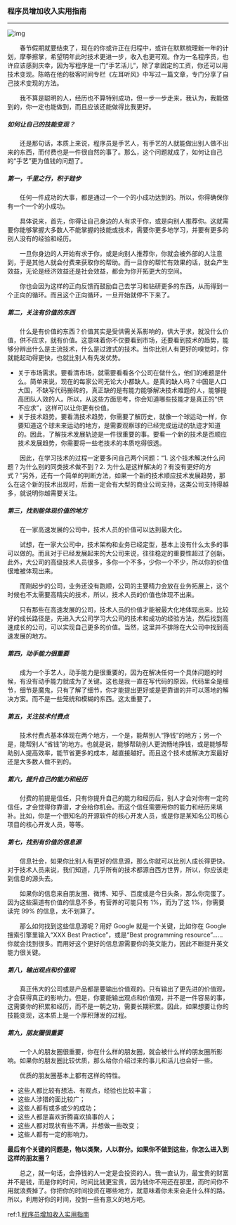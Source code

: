 ### 程序员增加收入实用指南

---

![img](https://images2018.cnblogs.com/news/66372/201803/66372-20180312233159775-1028569596.jpg)

　　春节假期就要结束了，现在的你或许正在归程中，或许在默默梳理新一年的计划，摩拳擦掌，希望明年此时技术更进一步，收入也更可观。作为一名程序员，也许应该感到庆幸，因为写程序是一门“手艺活儿”，除了拿固定的工资，你还可以用技术变现。陈皓在他的极客时间专栏《左耳听风》中写过一篇文章，专门分享了自己技术变现的方法。

　　我不算是聪明的人，经历也不算特别成功，但一步一步走来，我认为，我能做到的，你一定也能做到，而且应该还能做得比我更好。



##### 如何让自己的技能变现？

　　还是那句话，本质上来说，程序员是手艺人，有手艺的人就能做出别人做不出来的东西，而付费也是一件很自然的事了。那么，这个问题就成了，如何让自己的“手艺”更为值钱的问题了。



##### 第一，千里之行，积于跬步

　　任何一件成功的大事，都是通过一个一个的小成功达到的。所以，你得确保你有一个一个的小成功。

　　具体说来，首先，你得让自己身边的人有求于你，或是向别人推荐你。这就需要你能够掌握大多数人不能掌握的技能或技术，需要你更多地学习，并要有更多的别人没有的经验和经历。

　　一旦你身边的人开始有求于你，或是向别人推荐你，你就会被外部的人注意到，于是其他人就会付费来获取你的帮助。而一旦你的帮忙有效果的话，就会产生效益，无论是经济效益还是社会效益，都会为你开拓更大的空间。

　　你也会因为这样的正向反馈而鼓励自己去学习和钻研更多的东西，从而得到一个正向的循环。而且这个正向循环，一旦开始就停不下来了。



##### 第二，关注有价值的东西

　　什么是有价值的东西？价值其实是受供需关系影响的，供大于求，就没什么价值，供不应求，就有价值。这意味着你不仅要看到市场，还要看到技术的趋势，能够分辨出什么是主流技术，什么是过渡式的技术。当你比别人有更好的嗅觉时，你就能起动得更快，也就比别人有先发优势。

- 关于市场需求。要看清市场，就需要看看各个公司在做什么，他们的难题是什么。简单来说，现在的每家公司无论大小都缺人。是真的缺人吗？中国是人口大国，不缺写代码搬砖的，真正缺的是有能力能够解决技术难题的人，能够提高团队人效的人。所以，从这些方面思考，你会知道哪些技能才是真正的“供不应求”，这样可以让你更有价值。
- 关于技术趋势。要看清技术趋势，你需要了解历史，就像一个球运动一样，你要知道这个球未来运动的地方，是需要观察球的已经完成运动的轨迹才知道的。因此，了解技术发展轨迹是一件很重要的事。要看一个新的技术是否顺应技术发展趋势，你需要将一些老技术的本质吃得很透。

　　因此，在学习技术的过程一定要多问自己两个问题：“1. 这个技术解决什么问题？为什么别的同类技术做不到？2. 为什么是这样解决的？有没有更好的方式？”另外，还有一个简单的判断方法，如果一个新的技术顺应技术发展趋势，那么在这个新的技术出现时，后面一定会有大型的商业公司支持，这类公司支持得越多，就说明你越需要关注。



##### 第三，找到能体现价值的地方

　　在一家高速发展的公司中，技术人员的价值可以达到最大化。

　　试想，在一家大公司中，技术架构和业务已经定型，基本上没有什么太多的事可以做的。而且对于已经发展起来的大公司来说，往往稳定的重要性超过了创新。此外，大公司的高级技术人员很多，多你一个不多，少你一个不少，所以你的价值很难被体现出来。

　　而刚起步的公司，业务还没有跑顺，公司的主要精力会放在业务拓展上，这个时候也不太需要高精尖的技术，所以，技术人员的价值也体现不出来。

　　只有那些在高速发展的公司，技术人员的价值才能被最大化地体现出来。比较好的成长路径是，先进入大公司学习大公司的技术和成功的经验方法，然后找到高速成长的公司，可以实现自己更多的价值。当然，这里并不排除在大公司中找到高速发展的地方。



##### 第四，动手能力很重要

　　成为一个手艺人，动手能力是很重要的，因为在解决任何一个具体问题的时候，有没有动手能力就成为了关键。这也是我一直在写代码的原因，代码里全是细节，细节是魔鬼，只有了解了细节，你才能提出更好或是更靠谱的并可以落地的解决方案。而不是一些笼统和模糊的东西。这太重要了。



##### 第五，关注技术付费点

　　技术付费点基本体现在两个地方，一个是，能帮别人“挣钱”的地方；另一个是，能帮别人“省钱”的地方。也就是说，能够帮助别人更流畅地挣钱，或是能够帮助别人提高效率，能节省更多的成本，越直接越好。而且这个技术或解决方案最好还是大多数人做不到的。



##### 第六，提升自己的能力和经历

　　付费的前提是信任，只有你提升自己的能力和经历后，别人才会对你有一定的信任，才会觉得你靠谱，才会给你机会。而这个信任需要用你的能力和经历来填补。比如，你是一个很知名的开源软件的核心开发人员，或是你是某知名公司核心项目的核心开发人员，等等。



##### 第七，找到有价值的信息源

　　信息社会，如果你比别人有更好的信息源，那么你就可以比别人成长得更快。对于技术人员来说，我们知道，几乎所有的技术都源自西方世界，所以，你应该走到信息的源头去。

　　如果你的信息来自朋友圈、微博、知乎、百度或是今日头条，那么你完蛋了。因为这些渠道有价值的信息不多，有营养的可能只有 1%，而为了这 1%，你需要读完 99% 的信息，太不划算了。

　　那么如何找到这些信息源呢？用好 Google 就是一个关键，比如你在 Google 搜索引擎里输入“XXX Best Practice”，或是“Best programming resource”……你就会找到很多。而用好这个更好的信息源需要你的英文能力，因此不断提升英文能力很关键。



##### 第八，输出观点和价值观

　　真正伟大的公司或是产品都是要输出价值观的。只有输出了更先进的价值观，才会获得真正的影响力。但是，你要能输出观点和价值观，并不是一件容易的事，这需要你的积累和经历，而不是一朝之功，需要长期积累。因此，如果想要让你的技能变现，这本质上是一个厚积薄发的过程。



##### 第九，朋友圈很重要

　　一个人的朋友圈很重要，你在什么样的朋友圈，就会被什么样的朋友圈所影响。如果你的朋友圈比较优质，那么给你介绍过来的事儿和活儿也会好一些。

　　优质的朋友圈基本上都有这样的特性。

- 这些人都比较有想法、有观点，经验也比较丰富；
- 这些人涉猎的面比较广；
- 这些人都有或多或少的成功；
- 这些人都是喜欢折腾喜欢搞事的人；
- 这些人都对现状有些不满，并想做一些改变；
- 这些人都有一定的影响力。



**最后有个关键的问题是，物以类聚，人以群分。如果你不做到这些，你怎么进入到这样的朋友圈？**

　　总之，就一句话，会挣钱的人一定是会投资的人。我一直认为，最宝贵的财富并不是钱，而是你的时间，时间比钱更宝贵，因为钱你不用还在那里，而时间你不用就浪费掉了。你把你的时间投资在哪些地方，就意味着你未来会走什么样的路。所以，利用好你的时间，投到一些有意义的地方吧。





ref:1.[程序员增加收入实用指南](http://news.cnblogs.com/n/591654/)
